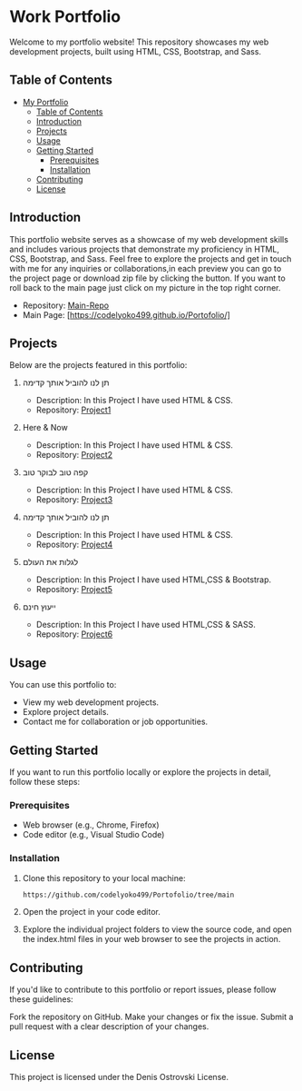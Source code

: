 # Work Portfolio

Welcome to my portfolio website! This repository showcases my web development projects, built using HTML, CSS, Bootstrap, and Sass.

## Table of Contents

- [My Portfolio](#Work-portfolio)
  - [Table of Contents](#table-of-contents)
  - [Introduction](#introduction)
  - [Projects](#projects)
  - [Usage](#usage)
  - [Getting Started](#getting-started)
    - [Prerequisites](#prerequisites)
    - [Installation](#installation)
  - [Contributing](#contributing)
  - [License](#license)

## Introduction

This portfolio website serves as a showcase of my web development skills and includes various projects that demonstrate my proficiency in HTML, CSS, Bootstrap, and Sass. Feel free to explore the projects and get in touch with me for any inquiries or collaborations,in each preview you can go to the project page or download zip file by clicking the button.
    If you want to roll back to the main page just click on my picture in the top right corner.

   - Repository: [Main-Repo](https://github.com/codelyoko499/Portofolio)
   - Main Page: [https://codelyoko499.github.io/Portofolio/]

## Projects

Below are the projects featured in this portfolio:
1. תן לנו להוביל אותך קדימה
   - Description: In this Project I have used HTML & CSS.
   - Repository: [Project1](https://github.com/codelyoko499/Portofolio/tree/main/projects/Project1)

2. Here & Now

   - Description: In this Project I have used HTML & CSS.
   - Repository: [Project2](https://github.com/codelyoko499/Portofolio/tree/main/projects/Project2)
3. קפה טוב לבוקר טוב

   - Description: In this Project I have used HTML & CSS.
   - Repository: [Project3](https://github.com/codelyoko499/Portofolio/tree/main/projects/Project3)
4. תן לנו להוביל אותך קדימה

   - Description: In this Project I have used HTML & CSS.
   - Repository: [Project4](https://github.com/codelyoko499/Portofolio/tree/main/projects/Project4)
5. לגלות את העולם

   - Description: In this Project I have used HTML,CSS & Bootstrap.
   - Repository: [Project5](https://github.com/codelyoko499/Portofolio/tree/main/projects/Project5)
6. ייעוץ חינם

   - Description: In this Project I have used HTML,CSS & SASS.
   - Repository: [Project6](https://github.com/codelyoko499/Portofolio/tree/main/projects/Project6)



## Usage

You can use this portfolio to:

- View my web development projects.
- Explore project details.
- Contact me for collaboration or job opportunities.

## Getting Started

If you want to run this portfolio locally or explore the projects in detail, follow these steps:

### Prerequisites

- Web browser (e.g., Chrome, Firefox)
- Code editor (e.g., Visual Studio Code)

### Installation

1. Clone this repository to your local machine:

   ```bash
   https://github.com/codelyoko499/Portofolio/tree/main

2. Open the project in your code editor.

3. Explore the individual project folders to view the source code, and open the index.html files in your web browser to see the projects in action.

## Contributing
If you'd like to contribute to this portfolio or report issues, please follow these guidelines:

Fork the repository on GitHub.
Make your changes or fix the issue.
Submit a pull request with a clear description of your changes.

## License
This project is licensed under the Denis Ostrovski License. 
